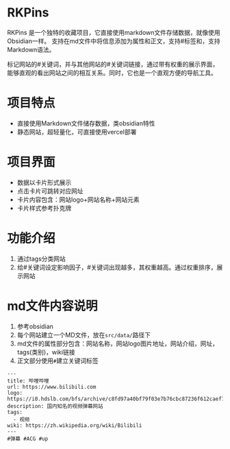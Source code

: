 # RKPins
RKPins 是一个独特的收藏项目，它直接使用markdown文件存储数据，就像使用Obsidian一样。
支持在md文件中将信息添加为属性和正文，支持#标签和，支持Markdown语法。

标记网站的#关键词，并与其他网站的#关键词链接，通过带有权重的展示界面，能够直观的看出网站之间的相互关系。同时，它也是一个直观方便的导航工具。

# 项目特点
- 直接使用Markdown文件储存数据，类obsidian特性
- 静态网站，超轻量化，可直接使用vercel部署

# 项目界面
- 数据以卡片形式展示
- 点击卡片可跳转对应网址
- 卡片内容包含：网站logo+网站名称+网站元素
- 卡片样式参考扑克牌

# 功能介绍
1. 通过tags分类网站
2. 给#关键词设定影响因子，#关键词出现越多，其权重越高。通过权重排序，展示网站

# md文件内容说明
1. 参考obsidian
2. 每个网站建立一个MD文件，放在`src/data/`路径下
3. md文件的属性部分包含：网站名称，网站logo图片地址，网站介绍，网址，tags(类别)，wiki链接
4. 正文部分使用`#`建立关键词标签
```
---
title: 哔哩哔哩
url: https://www.bilibili.com
logo: https://i0.hdslb.com/bfs/archive/c8fd97a40bf79f03e7b76cbc87236f612caef7b2.png
description: 国内知名的视频弹幕网站
tags:
  - 视频
wiki: https://zh.wikipedia.org/wiki/Bilibili
---
#弹幕 #ACG #up 
```